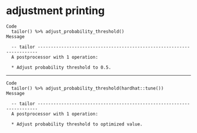 # adjustment printing

    Code
      tailor() %>% adjust_probability_threshold()
    Message
      
      -- tailor ----------------------------------------------------------------------
      A postprocessor with 1 operation:
      
      * Adjust probability threshold to 0.5.

---

    Code
      tailor() %>% adjust_probability_threshold(hardhat::tune())
    Message
      
      -- tailor ----------------------------------------------------------------------
      A postprocessor with 1 operation:
      
      * Adjust probability threshold to optimized value.

